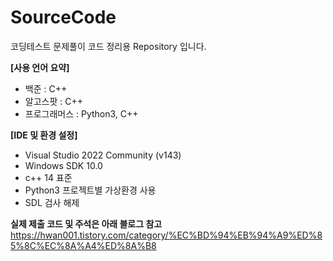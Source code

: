 # SourceCode
코딩테스트 문제풀이 코드 정리용 Repository 입니다.

**[사용 언어 요약]**
- 백준 : C++
- 알고스팟 : C++
- 프로그래머스 : Python3, C++

**[IDE 및 환경 설정]**
- Visual Studio 2022 Community (v143)
- Windows SDK 10.0
- c++ 14 표준
- Python3 프로젝트별 가상환경 사용
- SDL 검사 해제


**실제 제출 코드 및 주석은 아래 블로그 참고**
https://hwan001.tistory.com/category/%EC%BD%94%EB%94%A9%ED%85%8C%EC%8A%A4%ED%8A%B8
